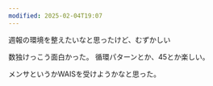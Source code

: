 ```yaml
---
modified: 2025-02-04T19:07
---
```



週報の環境を整えたいなと思ったけど、むずかしい

数独けっこう面白かった。
循環パターンとか、45とか楽しい。

メンサというかWAISを受けようかなと思った。


